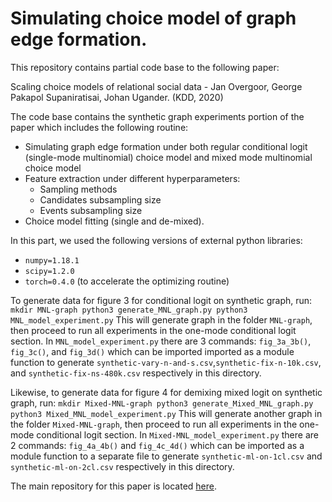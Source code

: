 # Simulating choice model of graph edge formation.

This repository contains partial code base to the following paper:

Scaling choice models of relational social data - Jan Overgoor, George Pakapol Supaniratisai, Johan Ugander. (KDD, 2020)

The code base contains the synthetic graph experiments portion of the paper which includes the following routine:

- Simulating graph edge formation under both regular conditional logit (single-mode multinomial) choice model and mixed mode multinomial choice model
- Feature extraction under different hyperparameters:
  * Sampling methods
  * Candidates subsampling size
  * Events subsampling size
- Choice model fitting (single and de-mixed).

In this part, we used the following versions of external python libraries:

- `numpy=1.18.1`
- `scipy=1.2.0`
- `torch=0.4.0` (to accelerate the optimizing routine)

To generate data for figure 3 for conditional logit on synthetic graph, run:
    ```
    mkdir MNL-graph
    python3 generate_MNL_graph.py
    python3 MNL_model_experiment.py
    ```
This will generate graph in the folder `MNL-graph`, then proceed to run all experiments in the one-mode conditional logit section. In `MNL_model_experiment.py` there are 3 commands: `fig_3a_3b()`, `fig_3c()`, and `fig_3d()` which can be imported imported as a module function to generate  `synthetic-vary-n-and-s.csv`,`synthetic-fix-n-10k.csv`, and `synthetic-fix-ns-480k.csv` respectively in this directory.

Likewise, to generate data for figure 4 for demixing mixed logit on synthetic graph, run:
    ```
    mkdir Mixed-MNL-graph
    python3 generate_Mixed_MNL_graph.py
    python3 Mixed_MNL_model_experiment.py
    ```
This will generate another graph in the folder `Mixed-MNL-graph`, then proceed to run all experiments in the one-mode conditional logit section. In `Mixed-MNL_model_experiment.py` there are 2 commands: `fig_4a_4b()` and `fig_4c_4d()` which can be imported as a module function to a separate file to generate  `synthetic-ml-on-1cl.csv` and `synthetic-ml-on-2cl.csv` respectively in this directory.

The main repository for this paper is located <a href="https://github.com/janovergoor/choose2grow">here</a>.
